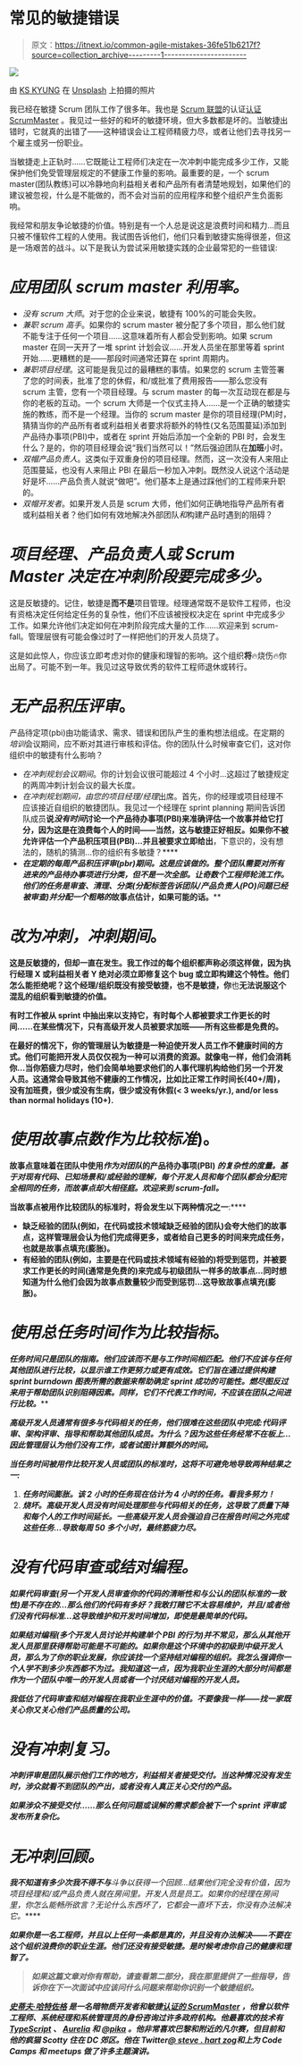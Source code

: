 # 常见的敏捷错误

> 原文：<https://itnext.io/common-agile-mistakes-36fe51b6217f?source=collection_archive---------1----------------------->

![](img/a4ea51695de43559591be1ef986cd4d9.png)

由 [KS KYUNG](https://unsplash.com/@mygallery?utm_source=medium&utm_medium=referral) 在 [Unsplash](https://unsplash.com?utm_source=medium&utm_medium=referral) 上拍摄的照片

我已经在敏捷 Scrum 团队工作了很多年。我也是 [Scrum 联盟](https://www.scrumalliance.org/)的认证[认证 ScrumMaster](https://www.scrumalliance.org/community/profile/shartzog) 。我见过一些好的和坏的敏捷环境，但大多数都是坏的。当敏捷出错时，它就真的出错了——这种错误会让工程师精疲力尽，或者让他们去寻找另一个雇主或另一份职业。

当敏捷走上正轨时……它既能让工程师们决定在一次冲刺中能完成多少工作，又能保护他们免受管理层规定的不健康工作量的影响。最重要的是，一个 scrum master(团队教练)可以冷静地向利益相关者和产品所有者清楚地规划，如果他们的建议被忽视，什么是不能做的，而不会对当前的应用程序和整个组织产生负面影响。

我经常和朋友争论敏捷的价值。特别是有一个人总是说这是浪费时间和精力…而且只被不懂软件工程的人使用。我试图告诉他们，他们只看到敏捷实施得很差，但这是一场艰苦的战斗。以下是我认为尝试采用敏捷实践的企业最常犯的一些错误:

# *应用团队 scrum master 利用率。*

*   *没有 scrum 大师*。对于您的企业来说，敏捷有 100%的可能会失败。
*   *兼职 scrum 高手*。如果你的 scrum master 被分配了多个项目，那么他们就不能专注于任何一个项目……这意味着所有人都会受到影响。如果 scrum master 在同一天开了一堆 sprint 计划会议……开发人员坐在那里等着 sprint 开始……更糟糕的是——那段时间通常还算在 sprint 周期内。
*   *兼职项目经理*。这可能是我见过的最糟糕的事情。如果您的 scrum 主管签署了您的时间表，批准了您的休假，和/或批准了费用报告——那么您没有 scrum 主管，您有一个项目经理。与 scrum master 的每一次互动现在都是与你的老板的互动。一个 scrum 大师是一个仪式主持人……是一个正确的敏捷实施的教练，而不是一个经理。当你的 scrum master 是你的项目经理(PM)时，猜猜当你的产品所有者或利益相关者要求将额外的特性(又名范围蔓延)添加到产品待办事项(PBI)中，或者在 sprint 开始后添加一个全新的 PBI 时，会发生什么？是的，你的项目经理会说“我们当然可以！”然后强迫团队在**加班**小时。
*   *双帽产品负责人*。这类似于双重身份的项目经理。然而，这一次没有人来阻止范围蔓延，也没有人来阻止 PBI 在最后一秒加入冲刺。既然没人说这个活动是好是坏……产品负责人就说“做吧”。他们基本上是通过踩他们的工程师来升职的。
*   *双帽开发者*。如果开发人员是 scrum 大师，他们如何正确地指导产品所有者或利益相关者？他们如何有效地解决外部团队*和*构建产品时遇到的阻碍？

# *项目经理、产品负责人或 Scrum Master 决定在冲刺阶段要完成多少。*

这是反敏捷的。记住，敏捷是**而不是**项目管理。经理通常既不是软件工程师，也没有资格决定任何给定任务的复杂性，他们不应该被授权决定在 sprint 中完成多少工作。如果允许他们决定如何在冲刺阶段完成大量的工作……欢迎来到 scrum-fall。管理层很有可能会像过时了一样把他们的开发人员烧了。

这是如此惊人，你应该立即考虑对你的健康和理智的影响。这个组织**将**🔥烧伤🔥你出局了。可能不到一年。我见过这导致优秀的软件工程师退休或转行。

# *无产品积压评审*。

产品待定项(pbi)由功能请求、需求、错误和团队产生的重构想法组成。在定期的*培训*会议期间，应不断对其进行审核和评估。你的团队什么时候审查它们，这对你组织中的敏捷有什么影响？

*   *在冲刺规划会议期间*。你的计划会议很可能超过 4 个小时…这超过了敏捷规定的两周冲刺计划会议的最大长度。
*   *在冲刺规划期间，由您的项目经理/经理*出席。首先，你的经理或项目经理不应该接近自组织的敏捷团队。我见过一个经理在 sprint planning 期间告诉团队成员**说*没有时间*讨论一个产品待办事项(PBI)来准确评估一个故事并给它打分，因为这是在浪费每个人的时间——当然，这与敏捷正好相反。如果你不被允许评估一个产品积压项目(PBI)…并且被要求立即给出**，下意识的，没有想法的，随机的猜测…你的组织有多敏捷？****
*   ***在定期的每周产品积压评审(pbr)期间。这是应该做的。整个团队需要对所有进来的产品待办事项进行分类，但不是一次全部。让奇数个工程师轮流工作。他们的任务是审查、清理、分类(分配标签告诉团队/产品负责人(PO)问题已经被审查)并分配一个粗略的*故事点估计，如果可能的话。****

# ***改为冲刺，冲刺期间*。**

**这是反敏捷的，但却一直在发生。我工作过的每个组织都声称必须这样做，因为执行经理 X 或利益相关者 Y 绝对必须立即修复这个 bug 或立即构建这个特性。他们怎么能拒绝呢？这个经理/组织既没有接受敏捷，也不是敏捷，你**也**无法说服这个混乱的组织看到敏捷的价值。**

**有时工作被从 sprint 中抽出来以支持它，有时每个人都被要求工作更长的时间……在某些情况下，只有高级开发人员被要求加班——所有这些都是免费的。**

**在最好的情况下，你的管理层认为敏捷是一种迫使开发人员工作不健康时间的方式。他们可能把开发人员仅仅视为一种可以消费的资源。就像电一样，他们会消耗你…当你筋疲力尽时，他们会简单地要求他们的人事代理机构给他们另一个开发人员。这通常会导致其他不健康的工作情况，比如比正常工作时间长(40+/周)，没有加班费，很少或没有生病，很少或没有休假(< 3 weeks/yr.), and/or less than normal holidays (10+).**

# ***使用故事点数作为比较标准*)。**

**故事点意味着在团队中使用*作为对团队*的产品待办事项(PBI) *的复杂性的度量。基于对现有代码、已知场景和/或经验的理解，每个开发人员和每个团队都会分配完全相同的任务，而故事点却大相径庭。欢迎来到 scrum-fall。***

**当故事点被用作比较团队的标准时，将会发生以下两种情况之一**:****

*   ****缺乏经验的团队(例如，在代码或技术领域缺乏经验的团队)会夸大他们的故事点，这样管理层会认为他们完成得更多，或者给自己更多的时间来完成任务，也就是故事点填充(膨胀)。****
*   ****有经验的团队(例如，主要是在代码或技术领域有经验的)将受到惩罚，并被要求工作更长的时间(通常是免费的)来完成与初级团队一样多的故事点…同时想知道为什么他们会因为故事点数量较少而受到惩罚…这导致故事点填充(膨胀)。****

# *****使用总任务时间作为比较指标*。****

****任务时间只是团队的指南*。他们应该**而不是**与工作时间相匹配。他们不应该与任何其他团队进行比较，以显示谁工作更努力或更有成效。它们旨在通过提供构建 sprint burndown 图表所需的数据来帮助确定 sprint 成功的可能性。燃尽图反过来用于帮助团队识别阻碍因素。同样，它们不代表工作时间，不应该在团队之间进行比较。*****

*****高级开发人员通常有很多与代码相关的任务，他们很难在这些团队中完成:代码评审、架构评审、指导和帮助其他团队成员。为什么？因为这些任务经常不在板上…因此管理层认为他们没有工作，或者试图计算额外的时间。*****

*****当任务时间被用作比较开发人员或团队的标准时，这将不可避免地导致两种结果之一:*****

1.  *******任务时间膨胀**。该 2 小时的任务现在估计为 4 小时的任务。看我多努力！*****
2.  *******烧坏**。高级开发人员没有时间处理那些与代码相关的任务，这导致了质量下降和每个人的工作时间延长。一些高级开发人员会强迫自己在报告时间之外完成这些任务…导致每周 50 多个小时，最终筋疲力尽。*****

# ******没有代码审查或结对编程*。*****

*****如果代码审查(另一个开发人员审查你的代码的清晰性和与公认的团队标准的一致性)是不存在的…那么他们的代码有多好？我敢打赌它不太容易维护，并且/或者他们没有代码标准…这导致维护和开发时间增加，即使是最简单的代码。*****

*****如果结对编程(多个开发人员讨论并构建单个 PBI 的行为)并不常见，那么从其他开发人员那里获得帮助可能是不可能的。如果你是这个环境中的初级到中级开发人员，那么为了你的职业发展，你应该找一个*坚持*结对编程的组织。我怎么强调你一个人学不到多少东西都不为过。我知道这一点，因为我职业生涯的大部分时间都是作为一个团队中唯一的开发人员或者一个讨厌结对编程的开发人员。*****

*****我低估了代码审查和结对编程在我职业生涯中的价值。不要像我一样——找一家既关心你又关心他们产品质量的公司。*****

# ******没有冲刺复习*。*****

*****冲刺评审是团队展示他们工作的地方，利益相关者*接受*交付。当这种情况没有发生时，涉众就看不到团队的产出，或者没有人真正关心交付的产品。*****

*****如果涉众不接受交付……那么任何问题或误解的需求都会被下一个 sprint 评审或发布所复杂化。*****

# ******无冲刺回顾*。*****

*****我不知道有多少次我不得不**与**斗争以获得一个回顾…结果他们完全没有价值，因为项目经理和/或产品负责人就在房间里。开发人员是员工。如果你的经理在房间里，你怎么能畅所欲言？无论什么东西坏了，它都会一直坏下去，你没有办法解决它。*****

*****如果你是一名工程师，并且以上任何一条都是真的，并且没有办法解决——不要在这个组织浪费你的职业生涯。他们还没有接受敏捷。是时候考虑你自己的健康和理智了。*****

> *****如果这篇文章对你有帮助，请查看第二部分，我在那里提供了一些指导，告诉你在下一次面试中应该问什么问题来帮助你识别一个敏捷组织。*****

*****[**史蒂夫·哈特佐格**](http://about.me/steve.hartzog) 是一名暗物质开发者和敏捷[认证的 ScrumMaster](https://www.scrumalliance.org/community/profile/shartzog) ，他曾以软件工程师、系统经理和系统管理员的身份咨询过许多政府机构。他最喜欢的技术有 [TypeScript](http://www.typescriptlang.org/) 、 [Aurelia](https://aurelia.io/) 和 [@pika](https://github.com/pikapkg/web) 。他非常喜欢巴黎和附近的凡尔赛，但目前和他的疯猫 Scotty 住在 DC 郊区。他在 Twitter[*@ s*teve . hart zog](https://twitter.com/SteveHartzog)和上为 Code Camps 和 meetups 做了许多主题演讲。*****